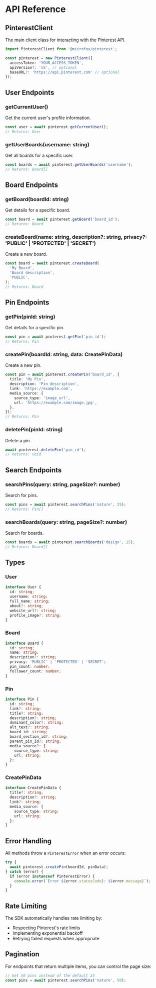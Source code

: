 # API Reference

## PinterestClient

The main client class for interacting with the Pinterest API.

```typescript
import PinterestClient from '@microfox/pinterest';

const pinterest = new PinterestClient({
  accessToken: 'YOUR_ACCESS_TOKEN',
  apiVersion?: 'v5', // optional
  baseURL?: 'https://api.pinterest.com' // optional
});
```

## User Endpoints

### getCurrentUser()

Get the current user's profile information.

```typescript
const user = await pinterest.getCurrentUser();
// Returns: User
```

### getUserBoards(username: string)

Get all boards for a specific user.

```typescript
const boards = await pinterest.getUserBoards('username');
// Returns: Board[]
```

## Board Endpoints

### getBoard(boardId: string)

Get details for a specific board.

```typescript
const board = await pinterest.getBoard('board_id');
// Returns: Board
```

### createBoard(name: string, description?: string, privacy?: 'PUBLIC' | 'PROTECTED' | 'SECRET')

Create a new board.

```typescript
const board = await pinterest.createBoard(
  'My Board',
  'Board description',
  'PUBLIC',
);
// Returns: Board
```

## Pin Endpoints

### getPin(pinId: string)

Get details for a specific pin.

```typescript
const pin = await pinterest.getPin('pin_id');
// Returns: Pin
```

### createPin(boardId: string, data: CreatePinData)

Create a new pin.

```typescript
const pin = await pinterest.createPin('board_id', {
  title: 'My Pin',
  description: 'Pin description',
  link: 'https://example.com',
  media_source: {
    source_type: 'image_url',
    url: 'https://example.com/image.jpg',
  },
});
// Returns: Pin
```

### deletePin(pinId: string)

Delete a pin.

```typescript
await pinterest.deletePin('pin_id');
// Returns: void
```

## Search Endpoints

### searchPins(query: string, pageSize?: number)

Search for pins.

```typescript
const pins = await pinterest.searchPins('nature', 25);
// Returns: Pin[]
```

### searchBoards(query: string, pageSize?: number)

Search for boards.

```typescript
const boards = await pinterest.searchBoards('design', 25);
// Returns: Board[]
```

## Types

### User

```typescript
interface User {
  id: string;
  username: string;
  full_name: string;
  about?: string;
  website_url?: string;
  profile_image?: string;
}
```

### Board

```typescript
interface Board {
  id: string;
  name: string;
  description?: string;
  privacy: 'PUBLIC' | 'PROTECTED' | 'SECRET';
  pin_count: number;
  follower_count: number;
}
```

### Pin

```typescript
interface Pin {
  id: string;
  link?: string;
  title?: string;
  description?: string;
  dominant_color?: string;
  alt_text?: string;
  board_id: string;
  board_section_id?: string;
  parent_pin_id?: string;
  media_source?: {
    source_type: string;
    url: string;
  };
}
```

### CreatePinData

```typescript
interface CreatePinData {
  title?: string;
  description?: string;
  link?: string;
  media_source: {
    source_type: string;
    url: string;
  };
}
```

## Error Handling

All methods throw a `PinterestError` when an error occurs:

```typescript
try {
  await pinterest.createPin(boardId, pinData);
} catch (error) {
  if (error instanceof PinterestError) {
    console.error(`Error ${error.statusCode}: ${error.message}`);
  }
}
```

## Rate Limiting

The SDK automatically handles rate limiting by:

- Respecting Pinterest's rate limits
- Implementing exponential backoff
- Retrying failed requests when appropriate

## Pagination

For endpoints that return multiple items, you can control the page size:

```typescript
// Get 50 pins instead of the default 25
const pins = await pinterest.searchPins('nature', 50);
```
